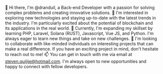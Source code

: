 👋 Hi there, I'm @dranduil, a Back-end Developer with a passion for solving complex problems and creating innovative solutions.
👀 I'm interested in exploring new technologies and staying up-to-date with the latest trends in the industry. I'm particularly excited about the potential of blockchain and its applications in the real world.
🌱 Currently, I'm expanding my skillset by learning PHP, Laravel, Solana (RUST), Javascript, Vue JS, and Python. I'm always eager to learn new things and take on new challenges.
💞️ I'm looking to collaborate with like-minded individuals on interesting projects that can make a real difference. If you have an exciting project in mind, don't hesitate to reach out to me!
📫 You can get in touch with me via email at steven.quijije@hotmail.com. I'm always open to new opportunities and happy to connect with fellow developers.
